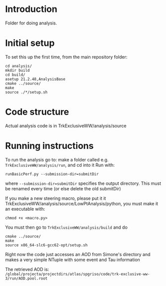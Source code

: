 # Introduction

Folder for doing analysis.


# Initial setup

To set this up the first time, from the main repository folder:
```
cd analysis/
mkdir build
cd build/
asetup 21.2.48,AnalysisBase
cmake ../source/
make
source ./*/setup.sh
```


# Code structure

Actual analysis code is in TrkExclusiveWW/analysis/source


# Running instructions

To run the analysis go to: make a folder called e.g. `TrkExclusiveWW/analysis/run`, and cd into it
Run with:
```
runBasicPerf.py --submission-dir=submitDir
```

where `--submission-dir=submitDir` specifies the output directory.  This must be renamed every time (or else delete the old submitDir)

If you  make a new steering macro, please put it it TrkExclusiveWW/analysis/source/LowPtAnalysis/python, you must make it an executable with:
```
chmod +x <macro.py>
```
You must then go to `TrkExclusiveWW/analysis/build` and do
```
cmake ../source/
make
source x86_64-slc6-gcc62-opt/setup.sh
```

Right now the code just accesses an AOD from Simone's directory and makes a very simple NTuple with some event and Tau information

The retrieved AOD is: `/global/projecta/projectdirs/atlas/spgriso/code/trk-exclusive-ww-3/run/AOD.pool.root`



